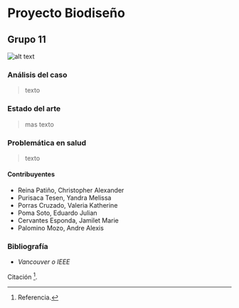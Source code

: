 # Proyecto Biodiseño 
## Grupo 11
                           
![alt text](https://static.vecteezy.com/system/resources/thumbnails/000/429/993/small/ArtificialIntelligence_03.jpg "Logo Title Text 1")

### Análisis del caso
> texto

### Estado del arte
> mas texto

### Problemática en salud
> texto

#### Contribuyentes
* Reina Patiño, Christopher Alexander
* Purisaca Tesen, Yandra Melissa
* Porras Cruzado, Valeria Katherine
* Poma Soto, Eduardo Julian
* Cervantes Esponda, Jamilet Marie
* Palomino Mozo, Andre Alexis

### Bibliografía
- *Vancouver o IEEE*
  
Citación [^1].
[^1]: Referencia.

